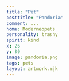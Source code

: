 ```yaml
---
title: "Pet"
posttitle: "Pandoria"
comment: ...
home: Moderneopets
personality: trashy
spirit: kind
x: 26
y: 80
image: pandoria.png
tags: pets
layout: artwork.njk
---
```


